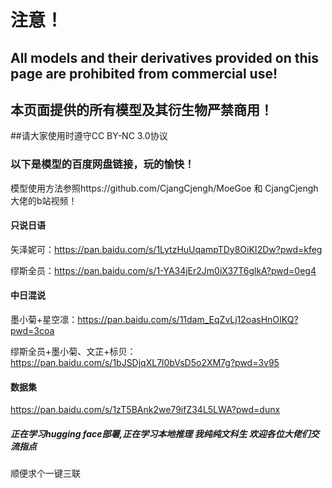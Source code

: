 # 注意！
## All models and their derivatives provided on this page are prohibited from commercial use!
## 本页面提供的所有模型及其衍生物严禁商用！
##请大家使用时遵守CC BY-NC 3.0协议

### 以下是模型的百度网盘链接，玩的愉快！

模型使用方法参照https://github.com/CjangCjengh/MoeGoe 和 CjangCjengh大佬的b站视频！

#### 只说日语

矢泽妮可：https://pan.baidu.com/s/1LytzHuUqampTDy8OiKI2Dw?pwd=kfeg 

缪斯全员：https://pan.baidu.com/s/1-YA34jEr2Jm0iX37T6glkA?pwd=0eg4 


#### 中日混说
墨小菊+星空凛：https://pan.baidu.com/s/11dam_EqZvLj12oasHnOIKQ?pwd=3coa 

缪斯全员+墨小菊、文芷+标贝：https://pan.baidu.com/s/1bJSDjqXL7l0bVsD5o2XM7g?pwd=3v95 


#### 数据集
https://pan.baidu.com/s/1zT5BAnk2we79ifZ34L5LWA?pwd=dunx 

##### 正在学习hugging face部署,正在学习本地推理 我纯纯文科生 欢迎各位大佬们交流指点
顺便求个一键三联
